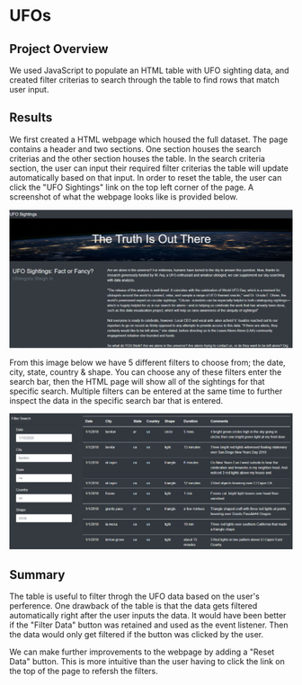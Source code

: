 # UFOs

## Project Overview
We used JavaScript to populate an HTML table with UFO sighting data, and created filter criterias to search through the table to find rows that match user input.

## Results
We first created a HTML webpage which housed the full dataset. The page contains a header and two sections. One section houses the search criterias and the other section houses the table. In the search criteria section, the user can input their required filter criterias the table will update automatically based on that input. In order to reset the table, the user can click the "UFO Sightings" link on the top left corner of the page. A screenshot of what the webpage looks like is provided below. 

![](https://github.com/ysbcode/UFOs/blob/main/images/UFO%20Facts.PNG?raw=true)

From this image below we have 5 different filters to choose from; the date, city, state, country & shape. You can choose any of these filters enter the search bar, then the HTML page will show all of the sightings for that specific search. Multiple filters can be entered at the same time to further inspect the data in the specific search bar that is entered.

![](https://github.com/ysbcode/UFOs/blob/main/images/UFO%20Table.PNG?raw=true)

## Summary
The table is useful to filter throgh the UFO data based on the user's perference. One drawback of the table is that the data gets filtered automatically right after the user inputs the data. It would have been better if the "Filter Data" button was retained and used as the event listener. Then the data would only get filtered if the button was clicked by the user. 

We can make further improvements to the webpage by adding a "Reset Data" button. This is more intuitive than the user having to click the link on the top of the page to refersh the filters.
